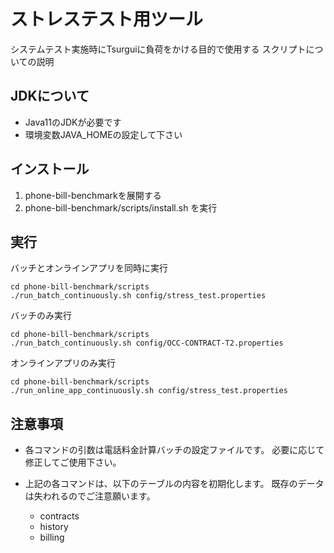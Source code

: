# ストレステスト用ツール

システムテスト実施時にTsurguiに負荷をかける目的で使用する
スクリプトについての説明

## JDKについて

* Java11のJDKが必要です
* 環境変数JAVA_HOMEの設定して下さい


## インストール

1. phone-bill-benchmarkを展開する
2. phone-bill-benchmark/scripts/install.sh を実行

## 実行

バッチとオンラインアプリを同時に実行
```
cd phone-bill-benchmark/scripts
./run_batch_continuously.sh config/stress_test.properties 
```
バッチのみ実行
```
cd phone-bill-benchmark/scripts
./run_batch_continuously.sh config/OCC-CONTRACT-T2.properties
```

オンラインアプリのみ実行
```
cd phone-bill-benchmark/scripts
./run_online_app_continuously.sh config/stress_test.properties 
```
## 注意事項

* 各コマンドの引数は電話料金計算バッチの設定ファイルです。
必要に応じて修正してご使用下さい。

* 上記の各コマンドは、以下のテーブルの内容を初期化します。
既存のデータは失われるのでご注意願います。
  * contracts
  * history
  * billing


